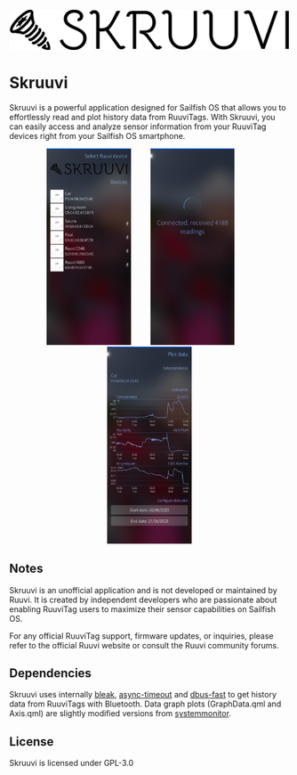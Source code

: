![Skruuvi](qml/pages/images/skruuvi-logo.png?raw=true)

# Skruuvi

Skruuvi is a powerful application designed for Sailfish OS that allows you to effortlessly read and plot history data from RuuviTags. With Skruuvi, you can easily access and analyze sensor information from your RuuviTag devices right from your Sailfish OS smartphone.

<p align="center">
    <img alt="Select device" src="./screenshots/select_device.png?" width="30%"> &nbsp; &nbsp; &nbsp; &nbsp;
    <img alt="Fetch data" src="./screenshots/fetch_data.png?" width="30%"> &nbsp; &nbsp; &nbsp; &nbsp;
    <img alt="Plot data" src="./screenshots/plot_data.png?" width="30%">
</p>


## Notes

Skruuvi is an unofficial application and is not developed or maintained by Ruuvi. It is created by independent developers who are passionate about enabling RuuviTag users to maximize their sensor capabilities on Sailfish OS.

For any official RuuviTag support, firmware updates, or inquiries, please refer to the official Ruuvi website or consult the Ruuvi community forums.

## Dependencies

Skruuvi uses internally [bleak](https://github.com/hbldh/bleak), [async-timeout](https://github.com/aio-libs/async-timeout) and [dbus-fast](https://github.com/Bluetooth-Devices/dbus-fast) to get history data from RuuviTags with Bluetooth. Data graph plots (GraphData.qml and Axis.qml) are slightly modified versions from [systemmonitor](https://github.com/custodian/harbour-systemmonitor).


## License

Skruuvi is licensed under GPL-3.0